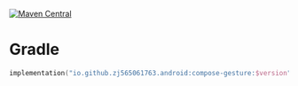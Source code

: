 [![Maven Central](https://img.shields.io/maven-central/v/io.github.zj565061763.android/compose-gesture)](https://central.sonatype.com/search?q=g:io.github.zj565061763.android+compose-gesture)

# Gradle

```kotlin
implementation("io.github.zj565061763.android:compose-gesture:$version")
```